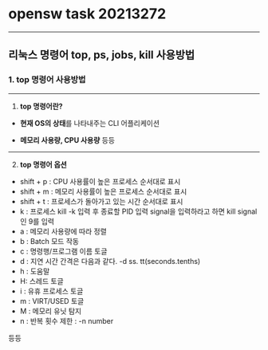 # opensw task 20213272
---
## 리눅스 명령어 top, ps, jobs, kill 사용방법

### 1. top 명령어 사용방법
---

1) **top 명령어란?**

 * **현재 OS의 상태**를 나타내주는 CLI 어플리케이션

 * **메모리 사용량, CPU 사용량** 등등
---
2) **top 명령어 옵션**

 * shift + p : CPU 사용률이 높은 프로세스 순서대로 표시
 * shift + m : 메모리 사용률이 높은 프로세스 순서대로 표시
 * shift + t : 프로세스가 돌아가고 있는 시간 순서대로 표시
 * k : 프로세스 kill -k 입력 후 종료할 PID 입력 signal을 입력하라고 하면 kill signal인 9를 입력
 * a : 메모리 사용량에 따라 정렬
 * b : Batch 모드 작동
 * c : 명령행/프로그램 이름 토글
 * d : 지연 시간 간격은 다음과 같다. -d ss. tt(seconds.tenths)
 * h : 도움말
 * H: 스레드 토글
 * i : 유휴 프로세스 토글
 * m : VIRT/USED 토글
 * M : 메모리 유닛 탐지
 * n : 반복 횟수 제한 : -n number
 
 등등


